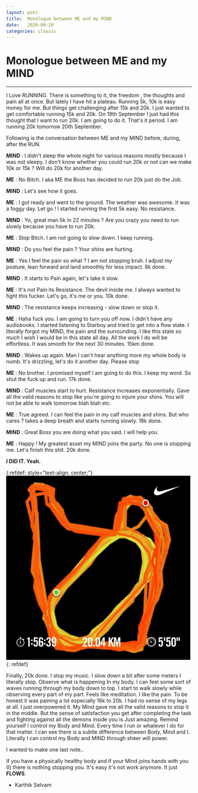 ```yaml
---
layout: post
title:  Monologue between ME and my MIND
date:   2020-09-20
categories: classic
---
```


# Monologue between ME and my MIND
--- 

I Love RUNNING. There is something to it, the freedom , the thoughts and pain all at once. But lately I have hit a plateau. Running 5k, 10k is easy money for me. But things get challenging after 15k and 20k. I just wanted to get comfortable running 15k and 20k. On 19th September I just had this thought that I want to run 20k. I am going to do it. That's it period. I am running 20k tomorrow 20th September.

Following is the conversation between ME and my MIND before, during, after the RUN.

**MIND** : I didn't sleep the whole night for various reasons mostly because I was not sleepy. I don't know whether you could run 20k or not can we make 10k or 15k ? Will do 20k for another day.

**ME** : No Bitch. I aka ME the Boss has decided to run 20k just do the Job.

**MIND** : Let's see how it goes.

**ME** : I got ready and went to the ground. The weather was awesome. It was a foggy day. Let go ! I started running the first 5k easy. No resistance.

**MIND** : Yo, great man 5k in 22 minutes ? Are you crazy you need to run slowly because you have to run 20k.

**ME** : Stop Bitch. I am not going to slow down. I keep running.

**MIND** : Do you feel the pain ? Your shins are hurting.

**ME** : Yes I feel the pain so what ? I am not stopping bruh. I adjust my posture, lean forward and land smoothly for less impact. 8k done.

**MIND** : It starts to Pain again, let's take it slow.

**ME** : It's not Pain its Resistance. The devil inside me. I always wanted to fight this fucker. Let's go, it's me or you. 10k done.

**MIND** : The resistance keeps increasing - slow down or stop it.

**ME** : Haha fuck you. I am going to turn you off now. I didn't have any audiobooks. I started listening to Starboy and tried to get into a flow state. I literally forgot my MIND, the pain and the surrounding. I like this state so much I wish I would be in this state all day. All the work I do will be effortless. It was smooth for the next 30 minutes. 15km done.

**MIND** : Wakes up again. Man I can't hear anything more my whole body is numb. It's drizzling, let's do it another day. Please stop

**ME** : No brother. I promised myself I am going to do this. I keep my word. So shut the fuck up and run. 17k done.

**MIND** : Calf muscles start to hurt. Resistance Increases exponentially. Gave all the valid reasons to stop like you're going to injure your shins. You will not be able to walk tomorrow blah blah etc.

**ME** : True agreed. I can feel the pain in my calf muscles and shins. But who cares ? takes a deep breath and starts running slowly. 18k done.

**MIND** : Great Boss you are doing what you said. I will help you.

**ME** : Happy ! My greatest asset my MIND joins the party. No one is stopping me. Let's finish this shit. 20k done.

**I DID IT. Yeah.**

{:refdef: style="text-align: center;"}
![20K Finished](/assets/img/blog/2020/Running.jpg)
{: refdef}

Finally, 20k done. I stop my music. I slow down a bit after some meters I literally stop. Observe what is happening In my body. I can feel some sort of waves running through my body down to top. I start to walk slowly while observing every part of my part. Feels like meditation. I like the pain.
To be honest it was paining a lot especially 16k to 20k. I had no sense of my legs at all. I just overpowered it. My Mind gave me all the valid reasons to stop it in the middle. But the sense of satisfaction you get after completing the task and fighting against all the demons inside you is Just amazing.
Remind yourself I control my Body and Mind. Every time I run or whatever I do for that matter. I can see there is a subtle difference between Body, Mind and I. Literally I can control my Body and MIND through sheer will power.

I wanted to make one last note..

If you have a physically healthy body and if your Mind joins hands with you (I) there is nothing stopping you. It's easy it's not work anymore. It just **FLOWS**.

- Karthik Selvam